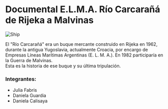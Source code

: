 # Documental E.L.M.A. **Río Carcarañá** de Rijeka a Malvinas

![Ship](/public/img/shipGif.gif)

El "Río Carcarañá" era un buque mercante construido en Rijeka en 1962, durante la antigua Yugoslavia, actualmente Croacia, por encargo de Empresas Líneas Marítimas Argentinas (E. L. M. A.). En 1982 participaría en la Guerra de Malvinas.        
Esta es la historia de ese buque y su última tripulación.

### Integrantes:

- Julia Fabris
- Daniela Guardia
- Daniela Calisaya